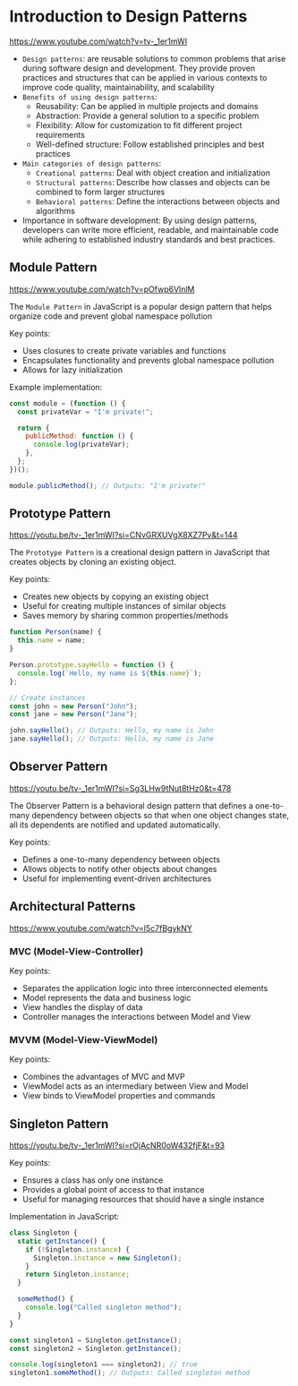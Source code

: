 # Introduction to Design Patterns
https://www.youtube.com/watch?v=tv-_1er1mWI

- `Design patterns`: are reusable solutions to common problems that arise during software design and development. They provide proven practices and structures that can be applied in various contexts to improve code quality, maintainability, and scalability
- `Benefits of using design patterns`:
  - Reusability: Can be applied in multiple projects and domains
  - Abstraction: Provide a general solution to a specific problem
  - Flexibility: Allow for customization to fit different project requirements
  - Well-defined structure: Follow established principles and best practices
- `Main categories of design patterns`:
  - `Creational patterns`: Deal with object creation and initialization
  - `Structural patterns`: Describe how classes and objects can be combined to form larger structures
  - `Behavioral patterns`: Define the interactions between objects and algorithms
- Importance in software development:
  By using design patterns, developers can write more efficient, readable, and maintainable code while adhering to established industry standards and best practices.

## Module Pattern
https://www.youtube.com/watch?v=pOfwp6VlnlM

The `Module Pattern` in JavaScript is a popular design pattern that helps organize code and prevent global namespace pollution

Key points:

- Uses closures to create private variables and functions
- Encapsulates functionality and prevents global namespace pollution
- Allows for lazy initialization

Example implementation:

```js
const module = (function () {
  const privateVar = "I'm private!";

  return {
    publicMethod: function () {
      console.log(privateVar);
    },
  };
})();

module.publicMethod(); // Outputs: "I'm private!"
```

## Prototype Pattern
https://youtu.be/tv-_1er1mWI?si=CNvGRXUVgX8XZ7Pv&t=144

The `Prototype Pattern` is a creational design pattern in JavaScript that creates objects by cloning an existing object.

Key points:
- Creates new objects by copying an existing object
- Useful for creating multiple instances of similar objects
- Saves memory by sharing common properties/methods

```js
function Person(name) {
  this.name = name;
}

Person.prototype.sayHello = function () {
  console.log(`Hello, my name is ${this.name}`);
};

// Create instances
const john = new Person("John");
const jane = new Person("Jane");

john.sayHello(); // Outputs: Hello, my name is John
jane.sayHello(); // Outputs: Hello, my name is Jane
```

## Observer Pattern
https://youtu.be/tv-_1er1mWI?si=Sg3LHw9tNut8tHz0&t=478

The Observer Pattern is a behavioral design pattern that defines a one-to-many dependency between objects so that when one object changes state, all its dependents are notified and updated automatically.

Key points:

- Defines a one-to-many dependency between objects
- Allows objects to notify other objects about changes
- Useful for implementing event-driven architectures

## Architectural Patterns
https://www.youtube.com/watch?v=I5c7fBgvkNY
### MVC (Model-View-Controller)

Key points:

- Separates the application logic into three interconnected elements
- Model represents the data and business logic
- View handles the display of data
- Controller manages the interactions between Model and View

### MVVM (Model-View-ViewModel)

Key points:

- Combines the advantages of MVC and MVP
- ViewModel acts as an intermediary between View and Model
- View binds to ViewModel properties and commands

## Singleton Pattern
https://youtu.be/tv-_1er1mWI?si=rOjAcNR0oW432fjF&t=93

Key points:

- Ensures a class has only one instance
- Provides a global point of access to that instance
- Useful for managing resources that should have a single instance

Implementation in JavaScript:

```js
class Singleton {
  static getInstance() {
    if (!Singleton.instance) {
      Singleton.instance = new Singleton();
    }
    return Singleton.instance;
  }

  someMethod() {
    console.log("Called singleton method");
  }
}

const singleton1 = Singleton.getInstance();
const singleton2 = Singleton.getInstance();

console.log(singleton1 === singleton2); // true
singleton1.someMethod(); // Outputs: Called singleton method
```
